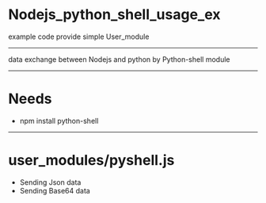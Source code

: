 # Nodejs_python_shell_usage_ex

example code
provide simple User_module

-----------------------------------------------------
data exchange between Nodejs and python
by Python-shell module

-----------------------------------------------------
# Needs
* npm install python-shell

-----------------------------------------------------
# user_modules/pyshell.js
* Sending Json data
* Sending Base64 data
